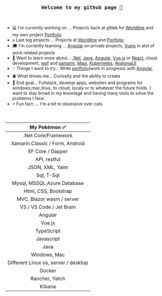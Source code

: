 <br/>

<h3 align="center"><pre>Welcome to my github page 🖖</pre></h3>

<br/>
    
- 💻 I’m currently working on ... Projects back at gitlab for [Worldline](https://worldline.com) and my own project [Portfolio](https://github.com/Carpenteri1/Portfolio)
- ✊ Last big projects ... Projects at [Worldline](https://worldline.com) and [Portfolio](https://github.com/Carpenteri1/Portfolio)
- 🎓 I’m currently learning ... [Angular](https://angular.io) on private projects, [Vuejs](https://vuejs.org/) in alot of work related projects
- 📖 Want to learn more about... [.Net](https://dotnet.microsoft.com/), [Java](https://docs.oracle.com/en/java/), [Angular](https://angular.io/), [Vue.js](https://vuejs.org/) or [React](https://reactjs.org/), cloud development, [wpf](https://docs.microsoft.com/en-us/visualstudio/designers/getting-started-with-wpf?view=vs-2019) and [xamarin](https://dotnet.microsoft.com/apps/xamarin), [Maui](https://dotnet.microsoft.com/en-us/apps/maui), [Kubernetes](https://kubernetes.io), [AvaloniaUI](https://avaloniaui.net)
- 💡 Things I want to try... Write [portfolio](https://github.com/Carpenteri1/Portfolio)(work in progress) with [Angular](https://angular.io/),
- ⛽   What drives me... Curiosity and the ability to create
- 👑 End goal... Fullstack, develop apps, websites and programs for windows,mac,linux, to cloud, localy or to whatever the future holds. I want to stay broad in my knowlage and having many tools to solve the problems I face. 
- ⚡ Fun fact: ... I'm a bit to obsessive over cats    

<br/>
    
| My Pokémon :white_check_mark:         |
|:--------------------:|  
| .Net Core/Framework  |
| Xamarin.Classic / Form, Android |
| EF Core / Dapper | 
| API, restful    |
| JSON, XML, Yalm |
| Sql, T-Sql            |
| Mysql, MSSQL,Azure Database          |
| Html, CSS, Bootstrap  | 
| MVC, Blazor wasm / server   | 
| VS / VS Code / Jet Brain | 
| Angular |
| Vue.js |
| TypeScript |
| Javascript |
| Java |
| Windows, Mac    |
| Different Linux os, server / desktop | 
| Docker    |
| Rancher, Yatch    |
| Kibana    |





